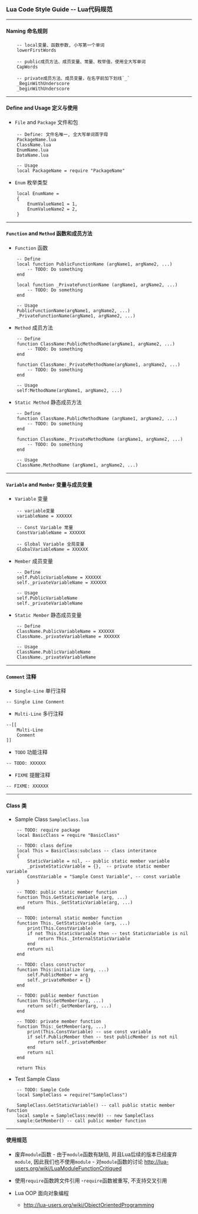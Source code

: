 
###  Lua Code Style Guide -- Lua代码规范

---
#### Naming 命名规则

```
    -- local变量、函数参数, 小写第一个单词
    lowerFirstWords

    -- public成员方法、成员变量、常量、枚举值，使用全大写单词
    CapWords

    -- private成员方法、成员变量，在名字前加下划线`_`
    _BeginWithUnderscore
    _beginWithUnderscore
```

---
#### Define and Usage 定义与使用

- `File` and `Package` 文件和包
```
	-- Define: 文件名唯一, 全大写单词首字母
	PackageName.lua
	ClassName.lua
	EnumName.lua
	DataName.lua

	-- Usage
	local PackageName = require "PackageName"

```

- `Enum` 枚举类型
```
	local EnumName =
	{
		EnumValueName1 = 1,
	    EnumValueName2 = 2,
	}
```

---
#### `Function` and `Method` 函数和成员方法

- `Function` 函数

```
	-- Define
    local function PublicFunctionName (argName1, argName2, ...)
        -- TODO: Do something
    end

    local function _PrivateFunctionName (argName1, argName2, ...)
        -- TODO: Do something
    end

	-- Usage
    PublicFunctionName(argName1, argName2, ...)
    _PrivateFunctionName(argName1, argName2, ...)
```

- `Method` 成员方法
```
	-- Define
    function ClassName:PublicMethodName(argName1, argName2, ...)
		-- TODO: Do something
    end

    function ClassName:_PrivateMethodName(argName1, argName2, ...)
        -- TODO: Do something
    end

	-- Usage
	self:MethodName(argName1, argName2, ...)

```

- `Static Method` 静态成员方法

```
	-- Define
    function ClassName.PublicMethodName (argName1, argName2, ...)
        -- TODO: Do something
    end

    function ClassName._PrivateMethodName (argName1, argName2, ...)
        -- TODO: Do something
    end

	-- Usage
    ClassName.MethodName (argName1, argName2, ...)
```

----
#### `Variable` and `Member` 变量与成员变量

-  `Variable` 变量
```
	-- variable变量
	variableName = XXXXXX

	-- Const Variable 常量
    ConstVariableName = XXXXXX

    -- Global Variable 全局变量
    GlobalVariableName = XXXXXX
```

- `Member` 成员变量

```
	-- Define
	self.PublicVariableName = XXXXXX
	self._privateVariableName = XXXXXX

	-- Usage
	self.PublicVariableName
	self._privateVariableName
```

- `Static Member` 静态成员变量
```
	-- Define
	ClassName.PublicVariableName = XXXXXX
	ClassName._privateVariableName = XXXXXX

	-- Usage
	ClassName.PublicVariableName
	ClassName._privateVariableName
```

---
####  `Comment` 注释

-  `Single-Line` 单行注释
```
-- Single Line Conment
```

- `Multi-Line` 多行注释
```
--[[
    Multi-Line
    Conment
]]
```

 -  `TODO` 功能注释
```
-- TODO: XXXXXX
```

-  `FIXME` 提醒注释
```
-- FIXME: XXXXXX
```

---
####  Class 类

-  Sample Class `SampleClass.lua`
```
	-- TODO: require package
	local BasicClass = require "BasicClass"

	-- TODO: class define
	local This = BasicClass:subclass -- class interitance
	{
	    StaticVariable = nil, -- public static member variable
	    _privateStaticVariable = {},  -- private static member variable
	    ConstVariable = "Sample Const Variable", -- const variable
	}

	-- TODO: public static member function
	function This.GetStaticVariable (arg, ...)
	    return This._GetStaticVariable(arg, ...)
	end

	-- TODO: internal static member function
	function This._GetStaticVariable (arg, ...)
	    print(This.ConstVariable)
	    if not This.StaticVariable then -- test StaticVariable is nil
	        return This._InternalStaticVariable
	    end
	    return nil
	end

	-- TODO: class constructor
	function This:initialize (arg, ...)
	    self.PublicMember = arg
	    self._privateMember = {}
	end

	-- TODO: public member function
	function This:GetMember(arg, ...)
	    return self:_GetMember(arg, ...)
	end

	-- TODO: private member function
	function This:_GetMember(arg, ...)
	    print(This.ConstVariable) -- use const variable
	    if self.PublicMember then -- test publicMember is not nil
	        return self._privateMember
	    end
	    return nil
	end

	return This
```

- Test Sample Class
```
	-- TODO: Sample Code
	local SampleClass = require("SampleClass")

	SampleClass.GetStaticVariable() -- call public static member function
	local sample = SampleClass:new(0) -- new SampleClass
	sample:GetMember() -- call public member function
```

---
#### 使用规范
- 废弃`module`函数
        - 由于`module`函数有缺陷, 并且Lua后续的版本已经废弃`module`, 因此我们也不使用`module`
        - 对`module`函数的讨论 http://lua-users.org/wiki/LuaModuleFunctionCritiqued

- 使用`require`函数跨文件引用
	-`require`函数被重写, 不支持交叉引用

- Lua OOP 面向对象编程
	- http://lua-users.org/wiki/ObjectOrientedProgramming

